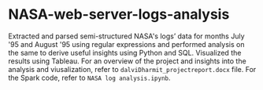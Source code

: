 # NASA-web-server-logs-analysis
Extracted and parsed semi-structured NASA's logs’ data for months July '95 and August '95 using regular expressions and performed analysis on the same to derive useful insights using Python and SQL. 
Visualized the results using Tableau. 
For an overview of the project and insights into the analysis and viusalization, refer to `dalviDharmit_projectreport.docx` file.
For the Spark code, refer to `NASA log analysis.ipynb`.
